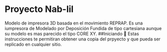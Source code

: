 # Proyecto Nab-lil
Modelo de impresora 3D basada en el movimiento REPRAP. Es una iumpresora de Modelado por Deposición Fundida de tipo cartesiana aunque su modelo es mas parecido el tipo CORE XY.
##Iniciando :rocket:
Estas instrucciones te permitiran obtener una copia del prpyecto y que pueda ser replicado en cualquier sitio.
